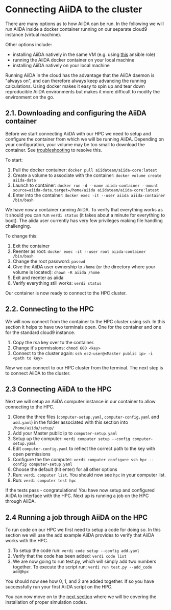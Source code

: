 # Connecting AiiDA to the cluster
There are many options as to how AiiDA can be run. 
In the following we will run AiiDA inside a docker container running on our separate cloud9 instance (virtual machine). 

Other options include:
 * installing AiiDA natively in the same VM (e.g. using [this](https://galaxy.ansible.com/marvel-nccr/aiida) ansible role)
 * running the AiiDA docker container on your local machine
 * installing AiiDA natively on your local machine

Running AiiDA in the cloud has the advantage that the AiiDA daemon is "always on", and can therefore always keep advancing the running calculations.
Using docker makes it easy to spin up and tear down reproducible AiiDA environments but makes it more difficult to modify the environment on the go.

## 2.1. Downloading and configuring the AiiDA container
Before we start connecting AiiDA with our HPC we need to setup and configure the container from which we will be running AiiDA. Depending on your configuration, your volume may be too small to download the container. See [troubleshooting](../Troubleshooting/Troubleshooting.md) to resolve this.

To start:
1. Pull the docker container: `docker pull aiidateam/aiida-core:latest`  
2. Create a volume to associate with the container: `docker volume create aiida-data`
3. Launch to container: `docker run -d --name aiida-container --mount source=aiida-data,target=/home/aiida aiidateam/aiida-core:latest`
4. Enter into the container: `docker exec -it --user aiida aiida-container /bin/bash`

We have now a container running AiiDA. To verify that everything works as it should you can run `verdi status` (it takes about a minute for everything to boot). The aiida user currently has very few privileges making file handling challenging. 

To change this:
1. Exit the container
2. Reenter as root: `docker exec -it --user root aiida-container /bin/bash`
3. Change the root password: `passwd`
4. Give the AiiDA user ownership to `/home` (or the directory where your volume is located): `chown -R aiida /home`
5. Exit and reenter as aiida
6. Verify everything still works: `verdi status`

Our container is now ready to connect to the HPC cluster.

## 2.2. Connecting to the HPC 
We will now connect from the container to the HPC cluster using ssh. In this section it helps to have two terminals open. One for the container and one for the standard cloud9 instance. 

1. Copy the rsa key over to the container. 
2. Change it's permissions: `chmod 600 <key>`
3. Connect to the cluster again: `ssh ec2-user@<Master public ip> -i <path to key>`

Now we can connect to our HPC cluster from the terminal. The next step is to connect AiiDA to the cluster.

## 2.3 Connecting AiiDA to the HPC 
Next we will setup an AiiDA computer instance in our container to allow connecting to the HPC.

1. Clone the three files (`computer-setup.yaml`, `computer-config.yaml` and `add.yaml`) in the folder associated with this section into `/home/aiida/setup/`
2. Add your Master public ip to `computer-setup.yaml`
3. Setup up the computer: `verdi computer setup --config computer-setup.yaml`
4. Edit `computer-config.yaml` to reflect the correct path to the key with open permissions
5. Configure the the computer: `verdi computer configure ssh hpc --config computer-setup.yaml`
6. Choose the default (hit enter) for all other options
7. Run: `verdi computer list`. You should now see `hpc` in your computer list.
8. Run: `verdi computer test hpc`

If the tests pass - congratulations! 
You have now setup and configured AiiDA to interface with the HPC. Next up is running a job on the HPC through AiiDA.

## 2.4 Running a job through AiiDA on the HPC
To run code on our HPC we first need to setup a code for doing so. In this section we will use the add example AiiDA provides to verify that AiiDA works with the HPC.

1. To setup the code run: `verdi code setup --config add.yaml`
2. Verify that the code has been added: `verdi code list`
3. We are now going to run test.py, which will simply add two numbers together. To execute the script run: `verdi run test.py --add_code add@hpc`

You should now see how 0, 1, and 2 are added together. If so you have successfully run your first AiiDA script on the HPC.

You can now move on to the [next section](../Section3/installing-software.md) where we will be covering the installation of proper simulation codes.
